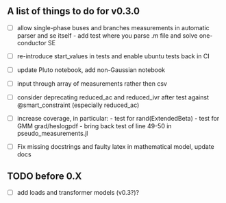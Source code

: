 ## A list of things to do for v0.3.0

- [ ] allow single-phase buses and branches measurements in automatic parser and se itself
      - add test where you parse .m file and solve one-conductor SE

- [ ] re-introduce start_values in tests and enable ubuntu tests back in CI

- [ ] update Pluto notebook, add non-Gaussian notebook

- [ ] input through array of measurements rather then csv

- [ ] consider deprecating reduced_ac and reduced_ivr after test against @smart_constraint (especially reduced_ac)

- [ ] increase coverage, in particular:
      - test for rand(ExtendedBeta)
      - test for GMM grad/heslogpdf
      - bring back test of line 49-50 in pseudo_measurements.jl

- [ ] Fix missing docstrings and faulty latex in mathematical model, update docs

## TODO before 0.X

- [ ] add loads and transformer models (v0.3?)?
